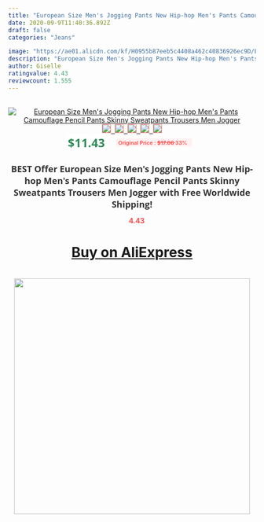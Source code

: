 ```yaml
---
title: "European Size Men's Jogging Pants New Hip-hop Men's Pants Camouflage Pencil Pants Skinny Sweatpants Trousers Men Jogger"
date: 2020-09-9T11:40:36.892Z
draft: false
categories: "Jeans"

image: "https://ae01.alicdn.com/kf/H0955b87eeb5c4408a462c40836926ec9D/European-Size-Men-s-Jogging-Pants-New-Hip-hop-Men-s-Pants-Camouflage-Pencil-Pants-Skinny.jpg"
description: "European Size Men's Jogging Pants New Hip-hop Men's Pants Camouflage Pencil Pants Skinny Sweatpants Trousers Men Jogger"
author: Giselle
ratingvalue: 4.43
reviewcount: 1.555
---
```

<br>
<div style="text-align: center;">
<a href="https://s.click.aliexpress.com/e/_9h9E49" target="_blank" rel="nofollow noopener noreferrer"><img alt="European Size Men's Jogging Pants New Hip-hop Men's Pants Camouflage Pencil Pants Skinny Sweatpants Trousers Men Jogger" class="magnifier-image" src="https://ae01.alicdn.com/kf/H0955b87eeb5c4408a462c40836926ec9D/European-Size-Men-s-Jogging-Pants-New-Hip-hop-Men-s-Pants-Camouflage-Pencil-Pants-Skinny.jpg_640x640.jpg">
<br>
<img style="border:1px solid salmon" src="https://ae01.alicdn.com/kf/H0955b87eeb5c4408a462c40836926ec9D/European-Size-Men-s-Jogging-Pants-New-Hip-hop-Men-s-Pants-Camouflage-Pencil-Pants-Skinny.jpg_120x120.jpg">&nbsp;&nbsp;<img style="border:1px solid salmon" src="https://ae01.alicdn.com/kf/Ha83e0d217596454597970722f6528670l/European-Size-Men-s-Jogging-Pants-New-Hip-hop-Men-s-Pants-Camouflage-Pencil-Pants-Skinny.jpg_120x120.jpg">&nbsp;&nbsp;<img style="border:1px solid salmon" src="https://ae01.alicdn.com/kf/H348e6a1716564b3e83e52835d6cfa9075/European-Size-Men-s-Jogging-Pants-New-Hip-hop-Men-s-Pants-Camouflage-Pencil-Pants-Skinny.jpg_120x120.jpg">&nbsp;&nbsp;<img style="border:1px solid salmon" src="https://ae01.alicdn.com/kf/H0604124cc21d4b8cb97ffd4b74e792f7H/European-Size-Men-s-Jogging-Pants-New-Hip-hop-Men-s-Pants-Camouflage-Pencil-Pants-Skinny.jpg_120x120.jpg">&nbsp;&nbsp;<img style="border:1px solid salmon" src="https://ae01.alicdn.com/kf/H4f68e0ce6b4d42dba754d409fc994aa9O/European-Size-Men-s-Jogging-Pants-New-Hip-hop-Men-s-Pants-Camouflage-Pencil-Pants-Skinny.jpg_120x120.jpg"></a></div><br0>
<div style="text-align: center;"><span style="background-color: white; border: 0px; box-sizing: border-box; color: seagreen; display: inline-block; font-family: &quot;open sans&quot; , &quot;arial&quot; , &quot;helvetica&quot; , sans-serif , &quot;heiti&quot;; font-size: 24px; font-stretch: inherit; font-weight: 700; line-height: inherit; margin: 0px 10px 0px 0px; padding: 0px; vertical-align: middle;">$11.43 </span>
<span style="background: rgb(255 , 241 , 241); border-radius: 3px; border: 0px; box-sizing: border-box; color: #ff4747; display: inline-block; font-family: inherit; font-size: 12px; font-stretch: inherit; font-style: inherit; font-variant: inherit; font-weight: 600; line-height: inherit; margin: 0px; padding: 2px 5px; transform: scale(0.9); vertical-align: middle;">Original Price : <b style="text-decoration: line-through;">$17.06 </b> 33%&nbsp;&nbsp;</span></div>
<h1 style="color: #333333; display: inline-block; font-family: &quot;open sans&quot; , &quot;arial&quot; , &quot;helvetica&quot; , sans-serif , &quot;heiti&quot;; font-size: 18px; font-stretch: inherit; font-weight: 700; text-align: center;">BEST Offer European Size Men's Jogging Pants New Hip-hop Men's Pants Camouflage Pencil Pants Skinny Sweatpants Trousers Men Jogger with Free Worldwide Shipping!</h1>
<div style="color: #ff4747; text-align: center;">
<img src="https://4.bp.blogspot.com/-M0ZcTcb-5uY/XleCXlxnR4I/AAAAAAAAAEc/OrjgMkXV1oMQFaCRZj5HQwOCBcu3w1FegCPcBGAYYCw/s1600/star.png" style="height: 15px;">&nbsp;<b>4.43</b></div>
<div class="button_cont" align="center"><a class="buynow_a" href="https://s.click.aliexpress.com/e/_9h9E49" target="_blank" rel="nofollow noopener noreferrer"><H1>Buy on AliExpress</H1></a></div><br>
<div class="separator" style="clear: both; text-align: center;">
<img src="https://lh3.googleusercontent.com/-pTy5HemUv9M/XlePHvY0dAI/AAAAAAAAAE4/0nX5iRUoIWY8eMW9Dpxeirr157OZliDIgCLcBGAsYHQ/s1600/badge.gif" width="480">
</div>
